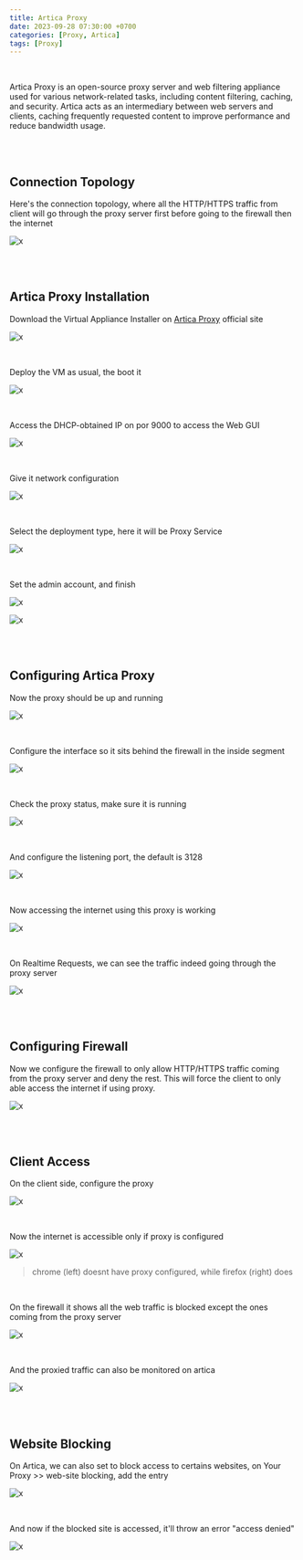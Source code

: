 ```yaml
---
title: Artica Proxy
date: 2023-09-28 07:30:00 +0700
categories: [Proxy, Artica]
tags: [Proxy]
---
```


<br>


Artica Proxy is an open-source proxy server and web filtering appliance used for various network-related tasks, including content filtering, caching, and security. Artica acts as an intermediary between web servers and clients, caching frequently requested content to improve performance and reduce bandwidth usage.

<br>
<br>

## Connection Topology

Here's the connection topology, where all the HTTP/HTTPS traffic from client will go through the proxy server first before going to the firewall then the internet

![x](/static/2023-09-28-artica/00.png)

<br>
<br>

## Artica Proxy Installation

Download the Virtual Appliance Installer on [Artica Proxy](https://artica-proxy.com/telechargements/) official site

![x](/static/2023-09-28-artica/00a.png)

<br>

Deploy the VM as usual, the boot it

![x](/static/2023-09-28-artica/01.png)

<br>

Access the DHCP-obtained IP on por 9000 to access the Web GUI

![x](/static/2023-09-28-artica/02.png)

<br>

Give it network configuration

![x](/static/2023-09-28-artica/03.png)

<br>

Select the deployment type, here it will be Proxy Service

![x](/static/2023-09-28-artica/04.png)

<br>

Set the admin account, and finish

![x](/static/2023-09-28-artica/05.png)

![x](/static/2023-09-28-artica/06.png)

<br>
<br>

## Configuring Artica Proxy

Now the proxy should be up and running

![x](/static/2023-09-28-artica/07.png)

<br>

Configure the interface so it sits behind the firewall in the inside segment

![x](/static/2023-09-28-artica/08a.png)

<br>

Check the proxy status, make sure it is running

![x](/static/2023-09-28-artica/08.png)

<br>

And configure the listening port, the default is 3128

![x](/static/2023-09-28-artica/09.png)

<br>

Now accessing the internet using this proxy is working

![x](/static/2023-09-28-artica/10.png)

<br>

On Realtime Requests, we can see the traffic indeed going through the proxy server

![x](/static/2023-09-28-artica/11.png)

<br>
<br>

## Configuring Firewall

Now we configure the firewall to only allow HTTP/HTTPS traffic coming from the proxy server and deny the rest. This will force the client to only able access the internet if using proxy.

![x](/static/2023-09-28-artica/15.png)

<br>
<br>

## Client Access

On the client side, configure the proxy

![x](/static/2023-09-28-artica/12.png)

<br>

Now the internet is accessible only if proxy is configured

![x](/static/2023-09-28-artica/16.png)

> chrome (left) doesnt have proxy configured, while firefox (right) does

<br>

On the firewall it shows all the web traffic is blocked except the ones coming from the proxy server

![x](/static/2023-09-28-artica/17.png)

<br>

And the proxied traffic can also be monitored on artica

![x](/static/2023-09-28-artica/14.png)

<br>
<br>

## Website Blocking

On Artica, we can also set to block access to certains websites, on Your Proxy >> web-site blocking, add the entry

![x](/static/2023-09-28-artica/18.png)

<br>

And now if the blocked site is accessed, it'll throw an error "access denied"

![x](/static/2023-09-28-artica/19.png)

<br>

